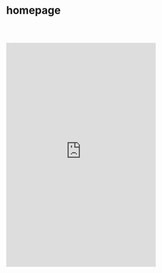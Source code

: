 # homepage

<script type='text/javascript' src='https://darksky.net/widget/default/38.783,-90.4814/us12/en.js?width=100%&height=350&title=St. Charles&textColor=333333&bgColor=transparent&transparency=true&skyColor=undefined&fontFamily=Default&customFont=&units=us&htColor=333333&ltColor=C7C7C7&displaySum=yes&displayHeader=yes'></script>
<br>
<br>
<br>
<iframe src="https://calendar.google.com/calendar/embed?showTitle=0&amp;showPrint=0&amp;showTabs=0&amp;showCalendars=0&amp;showTz=0&amp;mode=AGENDA&amp;height=600&amp;wkst=1&amp;bgcolor=%23FFFFFF&amp;src=micah%40zapier.com&amp;color=%232F6309&amp;ctz=America%2FChicago" style="border-width:0" width="400" height="600" frameborder="0" scrolling="no"></iframe>
